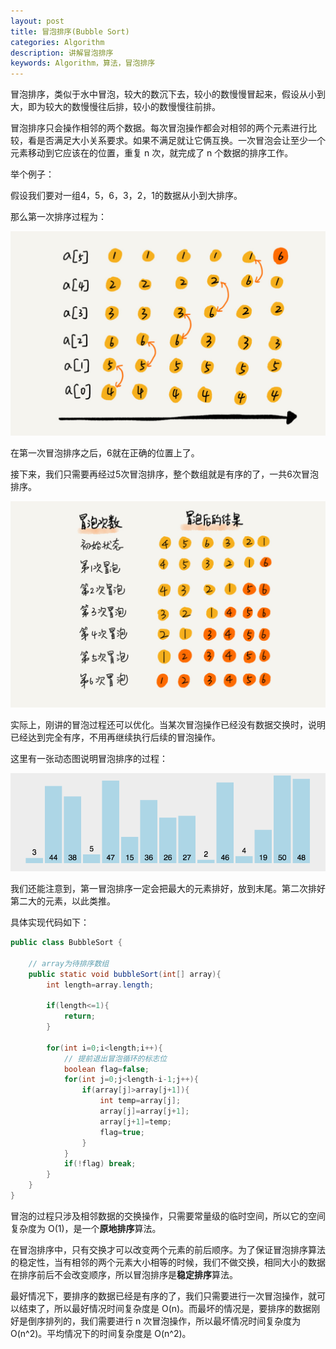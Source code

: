```yaml
---
layout: post
title: 冒泡排序(Bubble Sort)
categories: Algorithm
description: 讲解冒泡排序
keywords: Algorithm，算法，冒泡排序
---
```


冒泡排序，类似于水中冒泡，较大的数沉下去，较小的数慢慢冒起来，假设从小到大，即为较大的数慢慢往后排，较小的数慢慢往前排。

冒泡排序只会操作相邻的两个数据。每次冒泡操作都会对相邻的两个元素进行比较，看是否满足大小关系要求。如果不满足就让它俩互换。一次冒泡会让至少一个元素移动到它应该在的位置，重复 n 次，就完成了 n 个数据的排序工作。

举个例子：

假设我们要对一组4，5，6，3，2，1的数据从小到大排序。

那么第一次排序过程为：

![冒泡排序过程1](/images/posts/algorithms/bubble_sort_1.jpg)

在第一次冒泡排序之后，6就在正确的位置上了。

接下来，我们只需要再经过5次冒泡排序，整个数组就是有序的了，一共6次冒泡排序。

![冒泡排序过程2](/images/posts/algorithms/bubble_sort_2.jpg)

实际上，刚讲的冒泡过程还可以优化。当某次冒泡操作已经没有数据交换时，说明已经达到完全有序，不用再继续执行后续的冒泡操作。

这里有一张动态图说明冒泡排序的过程：

![冒泡排序过程3](/images/posts/algorithms/bubble_sort_3.gif)

我们还能注意到，第一冒泡排序一定会把最大的元素排好，放到末尾。第二次排好第二大的元素，以此类推。

具体实现代码如下：

```java
public class BubbleSort {

    // array为待排序数组
    public static void bubbleSort(int[] array){
        int length=array.length;

        if(length<=1){
            return;
        }

        for(int i=0;i<length;i++){
            // 提前退出冒泡循环的标志位
            boolean flag=false;
            for(int j=0;j<length-i-1;j++){
                if(array[j]>array[j+1]){
                    int temp=array[j];
                    array[j]=array[j+1];
                    array[j+1]=temp;
                    flag=true;
                }
            }
            if(!flag) break;
        }
    }
}
```

冒泡的过程只涉及相邻数据的交换操作，只需要常量级的临时空间，所以它的空间复杂度为 O(1)，是一个**原地排序**算法。

在冒泡排序中，只有交换才可以改变两个元素的前后顺序。为了保证冒泡排序算法的稳定性，当有相邻的两个元素大小相等的时候，我们不做交换，相同大小的数据在排序前后不会改变顺序，所以冒泡排序是**稳定排序**算法。

最好情况下，要排序的数据已经是有序的了，我们只需要进行一次冒泡操作，就可以结束了，所以最好情况时间复杂度是 O(n)。而最坏的情况是，要排序的数据刚好是倒序排列的，我们需要进行 n 次冒泡操作，所以最坏情况时间复杂度为O(n^2)。平均情况下的时间复杂度是 O(n^2)。